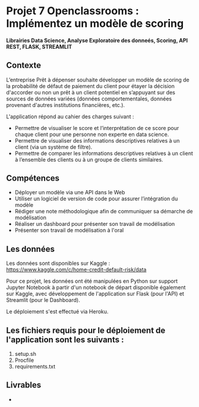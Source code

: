 # Projet 7 Openclassrooms : Implémentez un modèle de scoring 
#### Librairies Data Science, Analyse Exploratoire des donneés, Scoring, API REST, FLASK, STREAMLIT
## Contexte
L’entreprise Prêt à dépenser souhaite développer un modèle de scoring de la probabilité de défaut de paiement du client pour étayer la décision d'accorder ou non un prêt à un client potentiel en s’appuyant sur des sources de données variées (données comportementales, données provenant d'autres institutions financières, etc.).

L'application répond au cahier des charges suivant :

- Permettre de visualiser le score et l’interprétation de ce score pour chaque client pour une personne non experte en data science.
- Permettre de visualiser des informations descriptives relatives à un client (via un système de filtre).
- Permettre de comparer les informations descriptives relatives à un client à l’ensemble des clients ou à un groupe de clients similaires.

## Compétences 
- Déployer un modèle via une API dans le Web
- Utiliser un logiciel de version de code pour assurer l’intégration du modèle
- Rédiger une note méthodologique afin de communiquer sa démarche de modélisation
- Réaliser un dashboard pour présenter son travail de modélisation
-  Présenter son travail de modélisation à l'oral

## Les données 
Les données sont disponibles sur Kaggle : https://www.kaggle.com/c/home-credit-default-risk/data

Pour ce projet, les données ont été manipulées en Python sur support Jupyter Notebook à partir d'un notebook de départ disponible également sur Kaggle, avec développement de l'application sur Flask (pour l'API) et Streamlit (pour le Dashboard). 

Le déploiement s'est effectué via Heroku. 

## Les fichiers requis pour le déploiement de l'application sont les suivants : 
1. setup.sh
2. Procfile
3. requirements.txt

## Livrables 
- 


